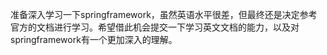 准备深入学习一下springframework，虽然英语水平很差，但最终还是决定参考官方的文档进行学习。希望借此机会提交一下学习英文文档的能力，以及对springframework有一个更加深入的理解。

